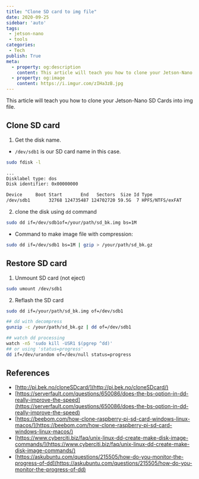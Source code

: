 ```yaml
---
title: "Clone SD card to img file"
date: 2020-09-25
sidebar: 'auto'
tags:
 - jetson-nano
 - tools
categories:
 - Tech
publish: True
meta:
  - property: og:description
    content: This article will teach you how to clone your Jetson-Nano SD Cards into img file.
  - property: og:image
    content: https://i.imgur.com/zIHa3zB.jpg
---
```


[](https://i.imgur.com/zIHa3zB.jpg)

This article will teach you how to clone your Jetson-Nano SD Cards into img file.

## Clone SD card
1. Get the disk name.
- `/dev/sdb1` is our SD card name in this case.
``` bash
sudo fdisk -l

...
Disklabel type: dos
Disk identifier: 0x00000000

Device     Boot Start       End   Sectors  Size Id Type
/dev/sdb1       32768 124735487 124702720 59.5G  7 HPFS/NTFS/exFAT
```

2. clone the disk using `dd` command
``` bash
sudo dd if=/dev/sdb1of=/your/path/sd_bk.img bs=1M
```
- Command to make image file with compression:
``` bash
sudo dd if=/dev/sdb1 bs=1M | gzip > /your/path/sd_bk.gz
```

## Restore SD card
1. Unmount SD card (not eject)
``` bash
sudo umount /dev/sdb1
```
2. Reflash the SD card
``` bash
sudo dd if=/your/path/sd_bk.img of=/dev/sdb1

## dd with decompress
gunzip -c /your/path/sd_bk.gz | dd of=/dev/sdb1

## watch dd processing
watch -n5 'sudo kill -USR1 $(pgrep ^dd)'
## or using 'status=progress'
dd if=/dev/urandom of=/dev/null status=progress
```

## References
- [http://pi.bek.no/cloneSDcard/](http://pi.bek.no/cloneSDcard/)
- [https://serverfault.com/questions/650086/does-the-bs-option-in-dd-really-improve-the-speed](https://serverfault.com/questions/650086/does-the-bs-option-in-dd-really-improve-the-speed)
- [https://beebom.com/how-clone-raspberry-pi-sd-card-windows-linux-macos/](https://beebom.com/how-clone-raspberry-pi-sd-card-windows-linux-macos/)
- [https://www.cyberciti.biz/faq/unix-linux-dd-create-make-disk-image-commands/](https://www.cyberciti.biz/faq/unix-linux-dd-create-make-disk-image-commands/)
- [https://askubuntu.com/questions/215505/how-do-you-monitor-the-progress-of-dd](https://askubuntu.com/questions/215505/how-do-you-monitor-the-progress-of-dd)
